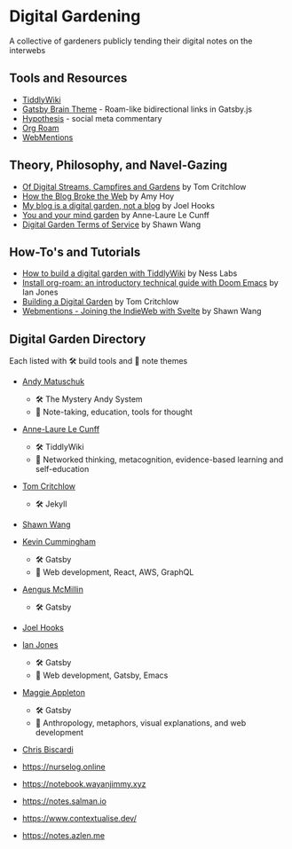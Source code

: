 # Digital Gardening

A collective of gardeners publicly tending their digital notes on the interwebs

## Tools and Resources

- [TiddlyWiki](https://tiddlywiki.com/)
- [Gatsby Brain Theme](https://github.com/aengusmcmillin/gatsby-theme-brain) - Roam-like bidirectional links in Gatsby.js
- [Hypothesis](https://web.hypothes.is/) - social meta commentary
- [Org Roam](https://org-roam.readthedocs.io/en/develop/installation/)
- [WebMentions](https://webmention.io/)

## Theory, Philosophy, and Navel-Gazing

- [Of Digital Streams, Campfires and Gardens](https://tomcritchlow.com/2018/10/10/of-gardens-and-wikis/) by Tom Critchlow
- [How the Blog Broke the Web](https://stackingthebricks.com/how-blogs-broke-the-web/) by Amy Hoy
- [My blog is a digital garden, not a blog](https://joelhooks.com/digital-garden) by Joel Hooks
- [You and your mind garden](https://nesslabs.com/mind-garden) by Anne-Laure Le Cunff
- [Digital Garden Terms of Service](https://www.swyx.io/writing/digital-garden-tos/) by Shawn Wang

## How-To's and Tutorials

- [How to build a digital garden with TiddlyWiki](https://nesslabs.com/digital-garden-tiddlywiki) by Ness Labs
- [Install org-roam: an introductory technical guide with Doom Emacs]( https://www.ianjones.us/blog/2020-05-05-doom-emacs/) by Ian Jones
- [Building a Digital Garden](https://tomcritchlow.com/2019/02/17/building-digital-garden/) by Tom Critchlow
- [Webmentions - Joining the IndieWeb with Svelte](https://www.swyx.io/writing/clientside-webmentions) by Shawn Wang

## Digital Garden Directory

Each listed with 🛠 build tools and 🌿 note themes

- [Andy Matuschuk](https://notes.andymatuschak.org/)
  - 🛠 The Mystery Andy System
  - 🌿 Note-taking, education, tools for thought

- [Anne-Laure Le Cunff](https://www.mentalnodes.com/)
  - 🛠 TiddlyWiki
  - 🌿 Networked thinking, metacognition, evidence-based learning and self-education
  
- [Tom Critchlow](https://tomcritchlow.com/)
  - 🛠 Jekyll
  
- [Shawn Wang](https://www.swyx.io/writing)

- [Kevin Cummingham](https://kevincunningham.co.uk)
  - 🛠 Gatsby
  - 🌿 Web development, React, AWS, GraphQL
  
- [Aengus McMillin](https://aengusmcmillin.com/brain)
  - 🛠 Gatsby
  
- [Joel Hooks](https://joelhooks.com/)
  
- [Ian Jones](https://ianjones.us/notes)
  - 🛠 Gatsby
  - 🌿 Web development, Gatsby, Emacs

- [Maggie Appleton](http://maggieappleton.com/)
  - 🛠 Gatsby
  - 🌿 Anthropology, metaphors, visual explanations, and web development
  
- [Chris Biscardi](https://www.christopherbiscardi.com/garden)

- https://nurselog.online
- https://notebook.wayanjimmy.xyz
- https://notes.salman.io
- https://www.contextualise.dev/
- https://notes.azlen.me
